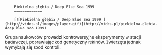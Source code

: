 
        Piekielna głębia / Deep Blue Sea 1999 
        =============
        
        [![Piekielna głębia / Deep Blue Sea 1999 ](http://vidos.pl/images/player.gif)](http://vidos.pl/piekielna-glebia-deep-blue-sea-1999)
        
        
 Grupa naukowców prowadzi kontrowersyjne eksperymenty w stacji badawczej, poprawiając kod genetyczny rekinów. Zwierzęta jednak wymykają się spod kontroli.
    